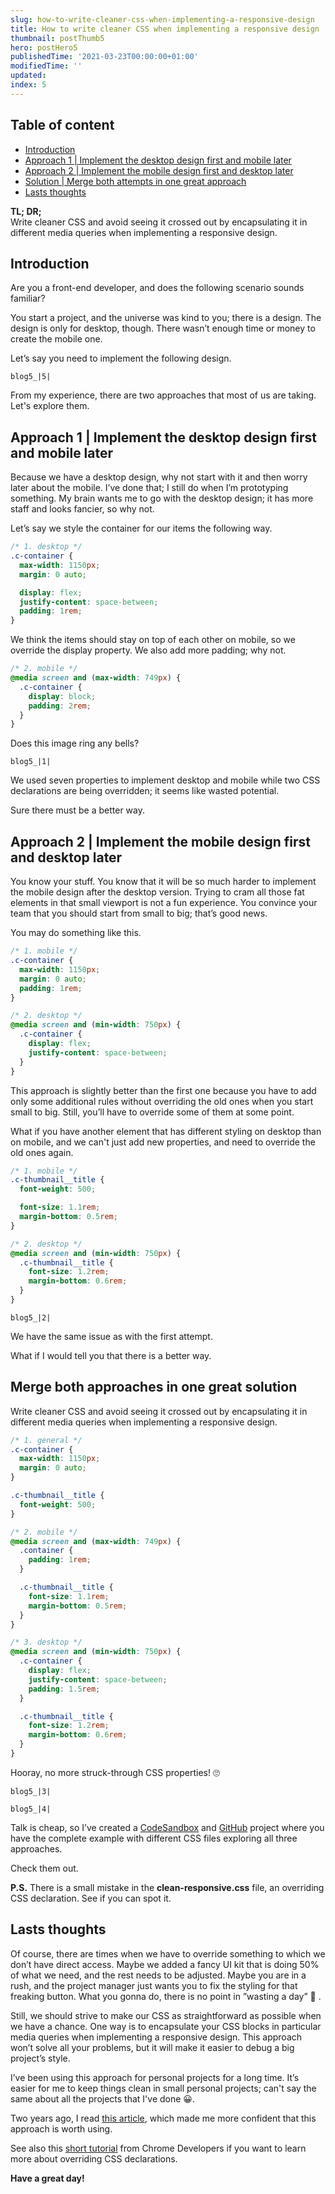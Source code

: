 ```yaml
---
slug: how-to-write-cleaner-css-when-implementing-a-responsive-design
title: How to write cleaner CSS when implementing a responsive design
thumbnail: postThumb5
hero: postHero5
publishedTime: '2021-03-23T00:00:00+01:00'
modifiedTime: ''
updated:
index: 5
---
```


<section class="c-table-of-content-section">
<div class="c-table-of-content">
  <h2 class="c-table-of-content__title">Table of content</h2>
  <ul class="c-table-of-content__list">
    <li class="c-table-of-content__item"><a href="#section-1">Introduction</a></li>
    <li class="c-table-of-content__item"><a href="#section-2">Approach 1 | Implement the desktop design first and mobile later</a></li>
    <li class="c-table-of-content__item"><a href="#section-3">Approach 2 | Implement the mobile design first and desktop later</a></li>
    <li class="c-table-of-content__item"><a href="#section-4">Solution | Merge both attempts in one great approach</a></li>
    <li class="c-table-of-content__item"><a href="#section-5">Lasts thoughts</a></li>
  </ul>
</div>
<section>

**TL; DR;**</br>
Write cleaner CSS and avoid seeing it crossed out by encapsulating it in different media queries when implementing a responsive design.

<h2 id="section-1">Introduction</h2>

Are you a front-end developer, and does the following scenario sounds familiar?

You start a project, and the universe was kind to you; there is a design. The design is only for desktop, though. There wasn’t enough time or money to create the mobile one.

Let’s say you need to implement the following design.

```Image
blog5_|5|
```

From my experience, there are two approaches that most of us are taking. Let's explore them.

<h2 id="section-2">Approach 1 | Implement the desktop design first and mobile later</h2>

Because we have a desktop design, why not start with it and then worry later about the mobile. I’ve done that; I still do when I’m prototyping something. My brain wants me to go with the desktop design; it has more staff and looks fancier, so why not.

Let’s say we style the container for our items the following way.

```css
/* 1. desktop */
.c-container {
  max-width: 1150px;
  margin: 0 auto;

  display: flex;
  justify-content: space-between;
  padding: 1rem;
}
```

We think the items should stay on top of each other on mobile, so we override the display property. We also add more padding; why not.

```css
/* 2. mobile */
@media screen and (max-width: 749px) {
  .c-container {
    display: block;
    padding: 2rem;
  }
}
```

Does this image ring any bells?

```Image
blog5_|1|
```

We used seven properties to implement desktop and mobile while two CSS declarations are being overridden; it seems like wasted potential.

Sure there must be a better way.

<h2 id="section-3">Approach 2 | Implement the mobile design first and desktop later</h2>

You know your stuff. You know that it will be so much harder to implement the mobile design after the desktop version. Trying to cram all those fat elements in that small viewport is not a fun experience.
You convince your team that you should start from small to big; that’s good news.

You may do something like this.

```css
/* 1. mobile */
.c-container {
  max-width: 1150px;
  margin: 0 auto;
  padding: 1rem;
}
```

```css
/* 2. desktop */
@media screen and (min-width: 750px) {
  .c-container {
    display: flex;
    justify-content: space-between;
  }
}
```

This approach is slightly better than the first one because you have to add only some additional rules without overriding the old ones when you start small to big. Still, you’ll have to override some of them at some point.

What if you have another element that has different styling on desktop than on mobile, and we can't just add new properties, and need to override the old ones again.

```css
/* 1. mobile */
.c-thumbnail__title {
  font-weight: 500;

  font-size: 1.1rem;
  margin-bottom: 0.5rem;
}
```

```css
/* 2. desktop */
@media screen and (min-width: 750px) {
  .c-thumbnail__title {
    font-size: 1.2rem;
    margin-bottom: 0.6rem;
  }
}
```

```Image
blog5_|2|
```

We have the same issue as with the first attempt.

What if I would tell you that there is a better way.

<h2 id="section-4">Merge both approaches in one great solution</h2>

Write cleaner CSS and avoid seeing it crossed out by encapsulating it in different media queries when implementing a responsive design.

```css
/* 1. general */
.c-container {
  max-width: 1150px;
  margin: 0 auto;
}

.c-thumbnail__title {
  font-weight: 500;
}

/* 2. mobile */
@media screen and (max-width: 749px) {
  .container {
    padding: 1rem;
  }

  .c-thumbnail__title {
    font-size: 1.1rem;
    margin-bottom: 0.5rem;
  }
}

/* 3. desktop */
@media screen and (min-width: 750px) {
  .c-container {
    display: flex;
    justify-content: space-between;
    padding: 1.5rem;
  }

  .c-thumbnail__title {
    font-size: 1.2rem;
    margin-bottom: 0.6rem;
  }
}
```

Hooray, no more struck-through CSS properties! 🙄

```Image
blog5_|3|
```

```Image
blog5_|4|
```

Talk is cheap, so I’ve created a <a href="https://codesandbox.io/s/spring-moon-gfpmt?file=/index.html" target="_blank" rel="noreferrer">CodeSandbox</a> and <a href="https://github.com/victorjeman/clean-responsive-css-example" target="_blank" rel="noreferrer">GitHub</a> project where you have the complete example with different CSS files exploring all three approaches.

Check them out.

**P.S.** There is a small mistake in the **clean-responsive.css** file, an overriding CSS declaration. See if you can spot it.

<h2 id="section-5">Lasts thoughts</h2>

Of course, there are times when we have to override something to which we don’t have direct access.
Maybe we added a fancy UI kit that is doing 50% of what we need, and the rest needs to be adjusted.
Maybe you are in a rush, and the project manager just wants you to fix the styling for that freaking button.
What you gonna do, there is no point in ”wasting a day” 🤯 .

Still, we should strive to make our CSS as straightforward as possible when we have a chance. One way is to encapsulate your CSS blocks in particular media queries when implementing a responsive design. This approach won’t solve all your problems, but it will make it easier to debug a big project’s style.

I’ve been using this approach for personal projects for a long time. It’s easier for me to keep things clean in small personal projects; can't say the same about all the projects that I've done 😀.

Two years ago, I read <a href="https://www.smashingmagazine.com/2018/12/generic-css-mobile-first/" target="_blank" rel="noreferrer">this article</a>, which made me more confident that this approach is worth using.

See also this <a href="https://developer.chrome.com/docs/devtools/css/overrides/" target="_blank" rel="noreferrer">short tutorial</a> from Chrome Developers if you want to learn more about overriding CSS declarations.

**Have a great day!**
